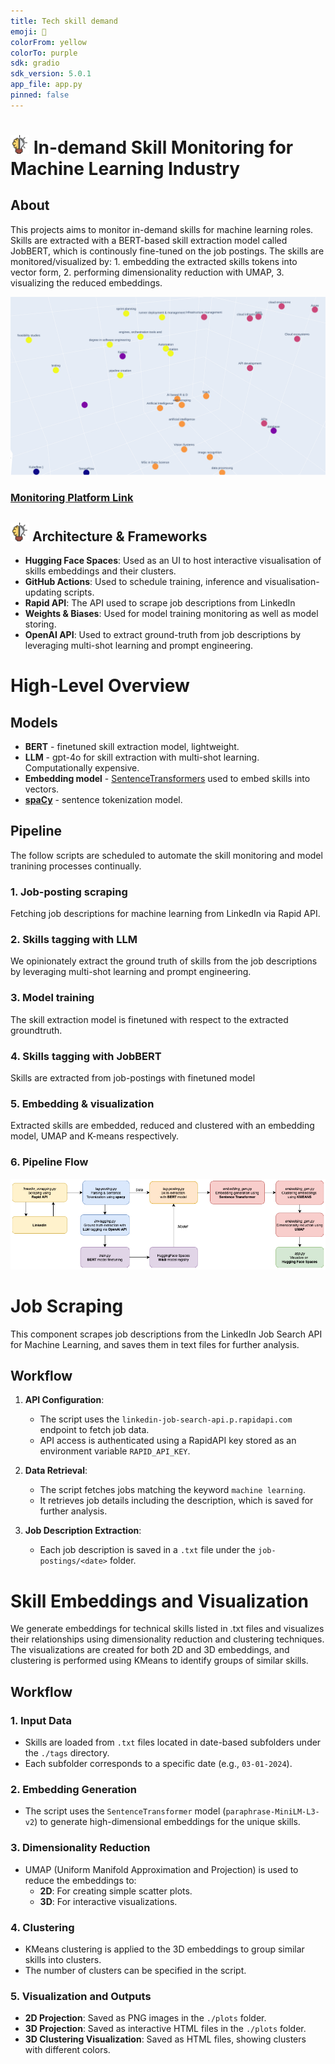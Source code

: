 ```yaml
---
title: Tech skill demand
emoji: 💬
colorFrom: yellow
colorTo: purple
sdk: gradio
sdk_version: 5.0.1
app_file: app.py
pinned: false
---
```


<h1>
  <img src="./skills_logo.png" alt="Logo" width="30" height="30">
  In-demand Skill Monitoring for Machine Learning Industry
</h1>

## About

This projects aims to monitor in-demand skills for machine learning roles. Skills are extracted with a BERT-based skill extraction model called JobBERT, which is continously fine-tuned on the job postings. The skills are monitored/visualized by: 1. embedding the extracted skills tokens into vector form, 2. performing dimensionality reduction with UMAP, 3. visualizing the reduced embeddings. 

![Header Image](header.png)

### [Monitoring Platform Link](https://huggingface.co/spaces/Robzy/jobbert_knowledge_extraction)

<h2>
  <img src="./skills_logo.png" alt="Logo" width="30" height="30">
  Architecture & Frameworks
</h2>

- **Hugging Face Spaces**: Used as an UI to host interactive visualisation of skills embeddings and their clusters.
- **GitHub Actions**: Used to schedule training, inference and visualisation-updating scripts.
- **Rapid API**: The API used to scrape job descriptions from LinkedIn
- **Weights & Biases**: Used for model training monitoring as well as model storing.
- **OpenAI API**: Used to extract ground-truth from job descriptions by leveraging multi-shot learning and prompt engineering.


# High-Level Overview

## Models
* **BERT** - finetuned skill extraction model, lightweight.
* **LLM** - gpt-4o for skill extraction with multi-shot learning. Computationally expensive.
* **Embedding model** - [SentenceTransformers](https://sbert.net/) used to embed skills into vectors.
* [**spaCy**](https://spacy.io/models/en#en_core_web_sm) - sentence tokenization model. 

## Pipeline

The follow scripts are scheduled to automate the skill monitoring and model tranining processes continually. 

### 1. Job-posting scraping
Fetching job descriptions for machine learning from LinkedIn via Rapid API.
### 2. Skills tagging with LLM
We opinionately extract the ground truth of skills from the job descriptions by leveraging multi-shot learning and prompt engineering.
### 3. Model training
The skill extraction model is finetuned with respect to the extracted groundtruth.
### 4. Skills tagging with JobBERT
Skills are extracted from job-postings with finetuned model
### 5. Embedding & visualization
Extracted skills are embedded, reduced and clustered with an embedding model, UMAP and K-means respectively.
### 6. Pipeline Flow
<div align="center">
    <img src="in-demand-flow.png" alt="Flow Image">
</div>

# Job Scraping

This component scrapes job descriptions from the LinkedIn Job Search API for Machine Learning, and saves them in text files for further analysis.

## Workflow

1. **API Configuration**:
   - The script uses the `linkedin-job-search-api.p.rapidapi.com` endpoint to fetch job data.
   - API access is authenticated using a RapidAPI key stored as an environment variable `RAPID_API_KEY`.

2. **Data Retrieval**:
   - The script fetches jobs matching the keyword `machine learning`.
   - It retrieves job details including the description, which is saved for further analysis.

3. **Job Description Extraction**:
   - Each job description is saved in a `.txt` file under the `job-postings/<date>` folder.
   
# Skill Embeddings and Visualization

We generate embeddings for technical skills listed in .txt files and visualizes their relationships using dimensionality reduction and clustering techniques. The visualizations are created for both 2D and 3D embeddings, and clustering is performed using KMeans to identify groups of similar skills.

## Workflow

### 1. Input Data
- Skills are loaded from `.txt` files located in date-based subfolders under the `./tags` directory.
- Each subfolder corresponds to a specific date (e.g., `03-01-2024`).

### 2. Embedding Generation
- The script uses the `SentenceTransformer` model (`paraphrase-MiniLM-L3-v2`) to generate high-dimensional embeddings for the unique skills.

### 3. Dimensionality Reduction
- UMAP (Uniform Manifold Approximation and Projection) is used to reduce the embeddings to:
  - **2D**: For creating simple scatter plots.
  - **3D**: For interactive visualizations.

### 4. Clustering
- KMeans clustering is applied to the 3D embeddings to group similar skills into clusters.
- The number of clusters can be specified in the script.

### 5. Visualization and Outputs
- **2D Projection**: Saved as PNG images in the `./plots` folder.
- **3D Projection**: Saved as interactive HTML files in the `./plots` folder.
- **3D Clustering Visualization**: Saved as HTML files, showing clusters with different colors.

